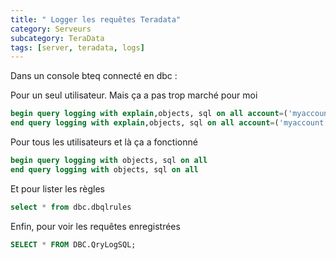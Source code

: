 ```yaml
---
title: " Logger les requêtes Teradata"
category: Serveurs
subcategory: TeraData
tags: [server, teradata, logs]
---
```

<!-- --- title: Teradata / Logger les requêtes Teradata -->
Dans un console bteq connecté en dbc :

Pour un seul utilisateur. Mais ça a pas trop marché pour moi

``` sql
begin query logging with explain,objects, sql on all account=('myaccount')
end query logging with explain,objects, sql on all account=('myaccount')
```

Pour tous les utilisateurs et là ça a fonctionné

``` sql
begin query logging with objects, sql on all
end query logging with objects, sql on all
```

Et pour lister les règles

``` sql
select * from dbc.dbqlrules
```

Enfin, pour voir les requêtes enregistrées

``` sql
SELECT * FROM DBC.QryLogSQL;
```
